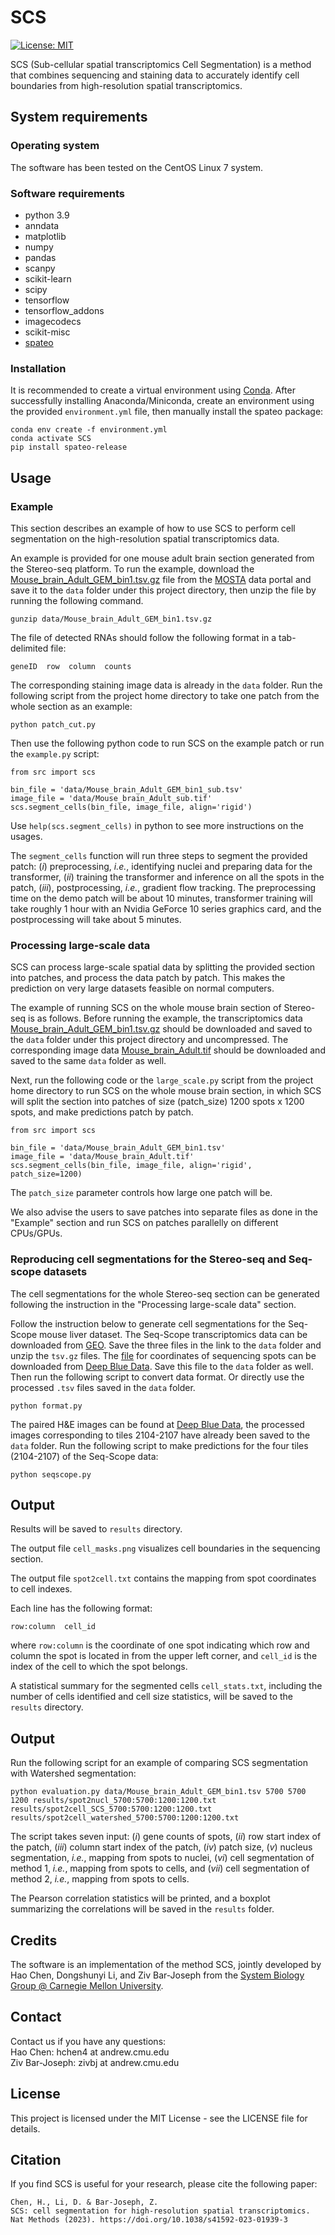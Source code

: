 # SCS
[![License: MIT](https://img.shields.io/badge/License-MIT-yellow.svg)](https://opensource.org/licenses/MIT)

SCS (Sub-cellular spatial transcriptomics Cell Segmentation) is a method that combines sequencing and staining data to accurately identify cell boundaries from high-resolution spatial transcriptomics.

## System requirements
### Operating system
The software has been tested on the CentOS Linux 7 system.

### Software requirements
- python 3.9</br>
- anndata</br>
- matplotlib</br>
- numpy</br>
- pandas</br>
- scanpy</br>
- scikit-learn</br>
- scipy</br>
- tensorflow</br>
- tensorflow_addons</br>
- imagecodecs </br>
- scikit-misc </br>
- [spateo](https://spateo-release.readthedocs.io/en/latest/installation.html)


### Installation
It is recommended to create a virtual environment using [Conda](https://conda.io/projects/conda/en/latest/index.html). After successfully installing Anaconda/Miniconda, create an environment using the provided `environment.yml` file, then manually install the spateo package:
```
conda env create -f environment.yml
conda activate SCS
pip install spateo-release
```

## Usage
### Example
This section describes an example of how to use SCS to perform cell segmentation on the high-resolution spatial transcriptomics data.

An example is provided for one mouse adult brain section generated from the Stereo-seq platform. To run the example, download the [Mouse_brain_Adult_GEM_bin1.tsv.gz](https://ftp.cngb.org/pub/SciRAID/stomics/STDS0000058/Bin1_matrix/Mouse_brain_Adult_GEM_bin1.tsv.gz) file from the [MOSTA](https://db.cngb.org/stomics/mosta/download/) data portal and save it to the `data` folder under this project directory, then unzip the file by running the following command.
```
gunzip data/Mouse_brain_Adult_GEM_bin1.tsv.gz
```
The file of detected RNAs should follow the following format in a tab-delimited file:
```
geneID  row  column  counts
```
The corresponding staining image data is already in the `data` folder. Run the following script from the project home directory to take one patch from the whole section as an example:
```
python patch_cut.py
```
Then use the following python code to run SCS on the example patch or run the `example.py` script:
```
from src import scs

bin_file = 'data/Mouse_brain_Adult_GEM_bin1_sub.tsv'
image_file = 'data/Mouse_brain_Adult_sub.tif'
scs.segment_cells(bin_file, image_file, align='rigid')
```
Use `help(scs.segment_cells)` in python to see more instructions on the usages.

The `segment_cells` function will run three steps to segment the provided patch: (*i*) preprocessing, *i.e.*, identifying nuclei and preparing data for the transformer, (*ii*) training the transformer and inference on all the spots in the patch, (*iii*), postprocessing, *i.e.*, gradient flow tracking. The preprocessing time on the demo patch will be about 10 minutes, transformer training will take roughly 1 hour with an Nvidia GeForce 10 series graphics card, and the postprocessing will take about 5 minutes.

### Processing large-scale data
SCS can process large-scale spatial data by splitting the provided section into patches, and process the data patch by patch. This makes the prediction on very large datasets feasible on normal computers.

The example of running SCS on the whole mouse brain section of Stereo-seq is as follows. Before running the example, the transcriptomics data [Mouse_brain_Adult_GEM_bin1.tsv.gz](https://ftp.cngb.org/pub/SciRAID/stomics/STDS0000058/Bin1_matrix/Mouse_brain_Adult_GEM_bin1.tsv.gz) should be downloaded and saved to the `data` folder under this project directory and uncompressed. The corresponding image data [Mouse_brain_Adult.tif](https://ftp.cngb.org/pub/SciRAID/stomics/STDS0000058/Image/Mouse_brain_Adult.tif) should be downloaded and saved to the same `data` folder as well.

Next, run the following code or the `large_scale.py` script from the project home directory to run SCS on the whole mouse brain section, in which SCS will split the section into patches of size (patch_size) 1200 spots x 1200 spots, and make predictions patch by patch.
```
from src import scs

bin_file = 'data/Mouse_brain_Adult_GEM_bin1.tsv'
image_file = 'data/Mouse_brain_Adult.tif'
scs.segment_cells(bin_file, image_file, align='rigid', patch_size=1200)
```
The `patch_size` parameter controls how large one patch will be.

We also advise the users to save patches into separate files as done in the "Example" section and run SCS on patches parallelly on different CPUs/GPUs.

### Reproducing cell segmentations for the Stereo-seq and Seq-scope datasets
The cell segmentations for the whole Stereo-seq section can be generated following the instruction in the "Processing large-scale data" section.

Follow the instruction below to generate cell segmentations for the Seq-Scope mouse liver dataset. The Seq-Scope transcriptomics data can be downloaded from [GEO](https://www-ncbi-nlm-nih-gov.cmu.idm.oclc.org/geo/query/acc.cgi?acc=GSM5212844). Save the three files in the link to the `data` folder and unzip the `tsv.gz` files. The [file](https://deepblue.lib.umich.edu/data/downloads/g158bh60f) for coordinates of sequencing spots can be downloaded from [Deep Blue Data](https://deepblue.lib.umich.edu/data/concern/file_sets/g158bh60f). Save this file to the `data` folder as well. Then run the following script to convert data format. Or directly use the processed `.tsv` files saved in the `data` folder.
```
python format.py
```

The paired H&E images can be found at [Deep Blue Data](https://doi.org/10.7302/cjfe-wa35), the processed images corresponding to tiles 2104-2107 have already been saved to the `data` folder. Run the following script to make predictions for the four tiles (2104-2107) of the Seq-Scope data:
```
python seqscope.py
```

## Output
Results will be saved to `results` directory.

The output file `cell_masks.png` visualizes cell boundaries in the sequencing section.

The output file `spot2cell.txt` contains the mapping from spot coordinates to cell indexes.

Each line has the following format:
```
row:column  cell_id
```
where `row:column` is the coordinate of one spot indicating which row and column the spot is located in from the upper left corner, and `cell_id` is the index of the cell to which the spot belongs.

A statistical summary for the segmented cells `cell_stats.txt`, including the number of cells identified and cell size statistics, will be saved to the `results` directory.

## Output
Run the following script for an example of comparing SCS segmentation with Watershed segmentation:
```
python evaluation.py data/Mouse_brain_Adult_GEM_bin1.tsv 5700 5700 1200 results/spot2nucl_5700:5700:1200:1200.txt results/spot2cell_SCS_5700:5700:1200:1200.txt results/spot2cell_watershed_5700:5700:1200:1200.txt
```
The script takes seven input: (*i*) gene counts of spots, (*ii*) row start index of the patch, (*iii*) column start index of the patch, (*iv*) patch size, (*v*) nucleus segmentation, *i.e.*, mapping from spots to nuclei, (*vi*) cell segmentation of method 1, *i.e.*, mapping from spots to cells, and (*vii*) cell segmentation of method 2, *i.e.*, mapping from spots to cells.

The Pearson correlation statistics will be printed, and a boxplot summarizing the correlations will be saved in the `results` folder.

## Credits
The software is an implementation of the method SCS, jointly developed by Hao Chen, Dongshunyi Li, and Ziv Bar-Joseph from the [System Biology Group @ Carnegie Mellon University](http://sb.cs.cmu.edu/).

## Contact
Contact us if you have any questions:</br>
Hao Chen: hchen4 at andrew.cmu.edu</br>
Ziv Bar-Joseph: zivbj at andrew.cmu.edu</br>

## License
This project is licensed under the MIT License - see the LICENSE file for details.

## Citation
If you find SCS is useful for your research, please cite the following paper:

```
Chen, H., Li, D. & Bar-Joseph, Z.
SCS: cell segmentation for high-resolution spatial transcriptomics.
Nat Methods (2023). https://doi.org/10.1038/s41592-023-01939-3
```
